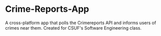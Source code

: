 # Crime-Reports-App
A cross-platform app that polls the Crimereports API and informs users of crimes near them. Created for CSUF's Software Engineering class.
